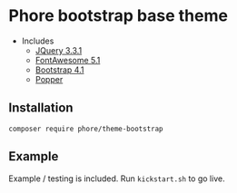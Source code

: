 # Phore bootstrap base theme

- Includes 
    - [JQuery 3.3.1]()
    - [FontAwesome 5.1]() 
    - [Bootstrap 4.1]()
    - [Popper]()
    

## Installation

```
composer require phore/theme-bootstrap
```


## Example

Example / testing is included. Run `kickstart.sh` to go live. 


